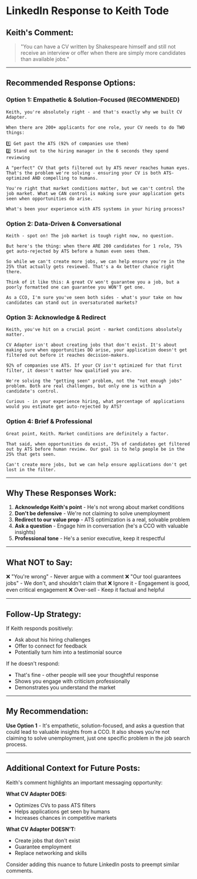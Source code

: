 # LinkedIn Response to Keith Tode

## Keith's Comment:
> "You can have a CV written by Shakespeare himself and still not receive an interview or offer when there are simply more candidates than available jobs."

---

## Recommended Response Options:

### Option 1: Empathetic & Solution-Focused (RECOMMENDED)
```
Keith, you're absolutely right - and that's exactly why we built CV Adapter. 

When there are 200+ applicants for one role, your CV needs to do TWO things:

1️⃣ Get past the ATS (92% of companies use them)
2️⃣ Stand out to the hiring manager in the 6 seconds they spend reviewing

A "perfect" CV that gets filtered out by ATS never reaches human eyes. That's the problem we're solving - ensuring your CV is both ATS-optimized AND compelling to humans.

You're right that market conditions matter, but we can't control the job market. What we CAN control is making sure your application gets seen when opportunities do arise.

What's been your experience with ATS systems in your hiring process?
```

### Option 2: Data-Driven & Conversational
```
Keith - spot on! The job market is tough right now, no question.

But here's the thing: when there ARE 200 candidates for 1 role, 75% get auto-rejected by ATS before a human even sees them.

So while we can't create more jobs, we can help ensure you're in the 25% that actually gets reviewed. That's a 4x better chance right there.

Think of it like this: A great CV won't guarantee you a job, but a poorly formatted one can guarantee you WON'T get one.

As a CCO, I'm sure you've seen both sides - what's your take on how candidates can stand out in oversaturated markets?
```

### Option 3: Acknowledge & Redirect
```
Keith, you've hit on a crucial point - market conditions absolutely matter.

CV Adapter isn't about creating jobs that don't exist. It's about making sure when opportunities DO arise, your application doesn't get filtered out before it reaches decision-makers.

92% of companies use ATS. If your CV isn't optimized for that first filter, it doesn't matter how qualified you are.

We're solving the "getting seen" problem, not the "not enough jobs" problem. Both are real challenges, but only one is within a candidate's control.

Curious - in your experience hiring, what percentage of applications would you estimate get auto-rejected by ATS?
```

### Option 4: Brief & Professional
```
Great point, Keith. Market conditions are definitely a factor.

That said, when opportunities do exist, 75% of candidates get filtered out by ATS before human review. Our goal is to help people be in the 25% that gets seen.

Can't create more jobs, but we can help ensure applications don't get lost in the filter.
```

---

## Why These Responses Work:

1. **Acknowledge Keith's point** - He's not wrong about market conditions
2. **Don't be defensive** - We're not claiming to solve unemployment
3. **Redirect to our value prop** - ATS optimization is a real, solvable problem
4. **Ask a question** - Engage him in conversation (he's a CCO with valuable insights)
5. **Professional tone** - He's a senior executive, keep it respectful

---

## What NOT to Say:

❌ "You're wrong" - Never argue with a comment
❌ "Our tool guarantees jobs" - We don't, and shouldn't claim that
❌ Ignore it - Engagement is good, even critical engagement
❌ Over-sell - Keep it factual and helpful

---

## Follow-Up Strategy:

If Keith responds positively:
- Ask about his hiring challenges
- Offer to connect for feedback
- Potentially turn him into a testimonial source

If he doesn't respond:
- That's fine - other people will see your thoughtful response
- Shows you engage with criticism professionally
- Demonstrates you understand the market

---

## My Recommendation:

**Use Option 1** - It's empathetic, solution-focused, and asks a question that could lead to valuable insights from a CCO. It also shows you're not claiming to solve unemployment, just one specific problem in the job search process.

---

## Additional Context for Future Posts:

Keith's comment highlights an important messaging opportunity:

**What CV Adapter DOES:**
- Optimizes CVs to pass ATS filters
- Helps applications get seen by humans
- Increases chances in competitive markets

**What CV Adapter DOESN'T:**
- Create jobs that don't exist
- Guarantee employment
- Replace networking and skills

Consider adding this nuance to future LinkedIn posts to preempt similar comments.
